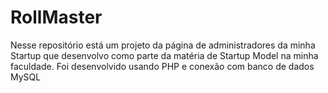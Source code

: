 # RollMaster
Nesse repositório está um projeto da página de administradores da minha Startup que desenvolvo como parte da matéria de Startup Model na minha faculdade. Foi desenvolvido usando PHP e conexão com banco de dados MySQL
